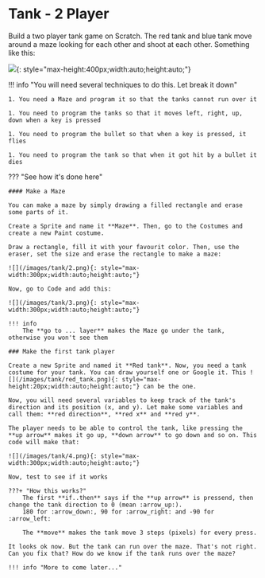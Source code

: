 # **Tank - 2 Player**

Build a two player tank game on Scratch. The red tank and blue tank move around a maze looking for each other and shoot at each other. Something like this:

![](/images/tank/1.png){: style="max-height:400px;width:auto;height:auto;"}

 
!!! info "You will need several techniques to do this. Let break it down"

    1. You need a Maze and program it so that the tanks cannot run over it

    1. You need to program the tanks so that it moves left, right, up, down when a key is pressed

    1. You need to program the bullet so that when a key is pressed, it flies

    1. You need to program the tank so that when it got hit by a bullet it dies

??? "See how it's done here"

    #### Make a Maze

    You can make a maze by simply drawing a filled rectangle and erase some parts of it.

    Create a Sprite and name it **Maze**. Then, go to the Costumes and create a new Paint costume.

    Draw a rectangle, fill it with your favourit color. Then, use the eraser, set the size and erase the rectangle to make a maze:

    ![](/images/tank/2.png){: style="max-width:300px;width:auto;height:auto;"}

    Now, go to Code and add this:

    ![](/images/tank/3.png){: style="max-width:300px;width:auto;height:auto;"}

    !!! info
        The **go to ... layer** makes the Maze go under the tank, otherwise you won't see them

    ### Make the first tank player

    Create a new Sprite and named it **Red tank**. Now, you need a tank costume for your tank. You can draw yourself one or Google it. This ![](/images/tank/red_tank.png){: style="max-height:20px;width:auto;height:auto;"} can be the one.

    Now, you will need several variables to keep track of the tank's direction and its position (x, and y). Let make some variables and call them: **red direction**, **red x** and **red y**.

    The player needs to be able to control the tank, like pressing the **up arrow** makes it go up, **down arrow** to go down and so on. This code will make that:

    ![](/images/tank/4.png){: style="max-width:300px;width:auto;height:auto;"}

    Now, test to see if it works

    ???+ "How this works?"
        The first **if..then** says if the **up arrow** is pressend, then change the tank direction to 0 (mean :arrow_up:). 
        180 for :arrow_down:, 90 for :arrow_right: and -90 for :arrow_left:

        The **move** makes the tank move 3 steps (pixels) for every press.

    It looks ok now. But the tank can run over the maze. That's not right. Can you fix that? How do we know if the tank runs over the maze?

    !!! info "More to come later..."
